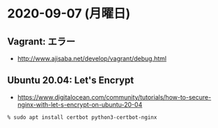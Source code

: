 # 2020-09-07 (月曜日)

## Vagrant: エラー


- http://www.ajisaba.net/develop/vagrant/debug.html


## Ubuntu 20.04: Let's Encrypt

- https://www.digitalocean.com/community/tutorials/how-to-secure-nginx-with-let-s-encrypt-on-ubuntu-20-04

~~~zsh
% sudo apt install certbot python3-certbot-nginx
~~~